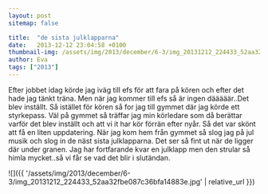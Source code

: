 ```yaml
---
layout: post
sitemap: false

title:  "de sista julklapparna"
date:   2013-12-12 23:04:58 +0100
thumbnail-img: /assets/img/2013/december/6-3/img_20131212_224433_52aa32fbe087c36bfa14883e.jpg
author: Eva
tags: ["2013"]
---
```


Efter jobbet idag körde jag iväg till efs för att fara på kören och efter det hade jag tänkt träna. Men när jag kommer till efs så är ingen dääääär..Det blev inställt. Så istället för kören så for jag till gymmet där jag körde ett styrkepass.  Väl på gymmet så träffar jag min körledare som då berättar varför det blev inställt och att vi it har kör förrän efter nyår. Så det var skönt att få en liten uppdatering.  När jag kom hem från gymmet så slog jag på jul musik och slog in de näst sista julklapparna. Det ser så fint ut när de ligger där under granen. Jag har fortfarande kvar en julklapp men den strular så himla mycket..så vi får se vad det blir i slutändan.

![]({{ '/assets/img/2013/december/6-3/img_20131212_224433_52aa32fbe087c36bfa14883e.jpg'  | relative_url }})

